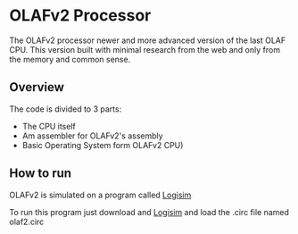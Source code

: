 OLAFv2 Processor
================

The OLAFv2 processor newer and more advanced version of the last OLAF CPU.
This version built with minimal research from the web and only from the memory and common sense.

Overview
--------

The code is divided to 3 parts:

* The CPU itself
* Am assembler for OLAFv2's assembly
* Basic Operating System form OLAFv2 CPU)

How to run
--------

OLAFv2 is simulated on a program called [Logisim](http://www.cburch.com/logisim/ "Click here to download Logisim!")

To run this program just download and [Logisim](http://www.cburch.com/logisim/ "Click here to download Logisim!") and load the .circ file named olaf2.circ
